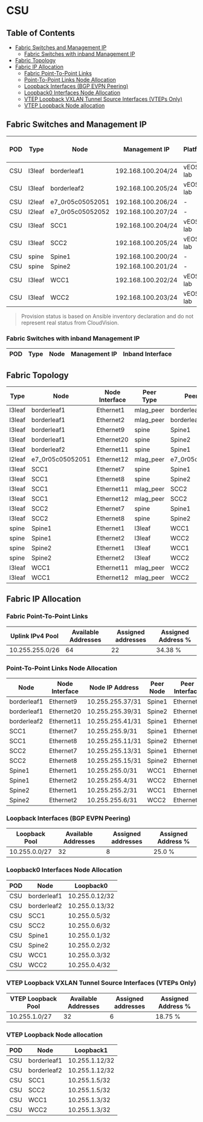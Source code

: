 # CSU

## Table of Contents

- [Fabric Switches and Management IP](#fabric-switches-and-management-ip)
  - [Fabric Switches with inband Management IP](#fabric-switches-with-inband-management-ip)
- [Fabric Topology](#fabric-topology)
- [Fabric IP Allocation](#fabric-ip-allocation)
  - [Fabric Point-To-Point Links](#fabric-point-to-point-links)
  - [Point-To-Point Links Node Allocation](#point-to-point-links-node-allocation)
  - [Loopback Interfaces (BGP EVPN Peering)](#loopback-interfaces-bgp-evpn-peering)
  - [Loopback0 Interfaces Node Allocation](#loopback0-interfaces-node-allocation)
  - [VTEP Loopback VXLAN Tunnel Source Interfaces (VTEPs Only)](#vtep-loopback-vxlan-tunnel-source-interfaces-vteps-only)
  - [VTEP Loopback Node allocation](#vtep-loopback-node-allocation)

## Fabric Switches and Management IP

| POD | Type | Node | Management IP | Platform | Provisioned in CloudVision | Serial Number |
| --- | ---- | ---- | ------------- | -------- | -------------------------- | ------------- |
| CSU | l3leaf | borderleaf1 | 192.168.100.204/24 | vEOS-lab | Provisioned | - |
| CSU | l3leaf | borderleaf2 | 192.168.100.205/24 | vEOS-lab | Provisioned | - |
| CSU | l2leaf | e7_0r05c05052051 | 192.168.100.206/24 | - | Provisioned | - |
| CSU | l2leaf | e7_0r05c05052052 | 192.168.100.207/24 | - | Provisioned | - |
| CSU | l3leaf | SCC1 | 192.168.100.204/24 | vEOS-lab | Provisioned | - |
| CSU | l3leaf | SCC2 | 192.168.100.205/24 | vEOS-lab | Provisioned | - |
| CSU | spine | Spine1 | 192.168.100.200/24 | - | Provisioned | - |
| CSU | spine | Spine2 | 192.168.100.201/24 | - | Provisioned | - |
| CSU | l3leaf | WCC1 | 192.168.100.202/24 | vEOS-lab | Provisioned | - |
| CSU | l3leaf | WCC2 | 192.168.100.203/24 | vEOS-lab | Provisioned | - |

> Provision status is based on Ansible inventory declaration and do not represent real status from CloudVision.

### Fabric Switches with inband Management IP

| POD | Type | Node | Management IP | Inband Interface |
| --- | ---- | ---- | ------------- | ---------------- |

## Fabric Topology

| Type | Node | Node Interface | Peer Type | Peer Node | Peer Interface |
| ---- | ---- | -------------- | --------- | ----------| -------------- |
| l3leaf | borderleaf1 | Ethernet1 | mlag_peer | borderleaf2 | Ethernet1 |
| l3leaf | borderleaf1 | Ethernet2 | mlag_peer | borderleaf2 | Ethernet2 |
| l3leaf | borderleaf1 | Ethernet9 | spine | Spine1 | Ethernet5 |
| l3leaf | borderleaf1 | Ethernet20 | spine | Spine2 | Ethernet5 |
| l3leaf | borderleaf2 | Ethernet11 | spine | Spine1 | Ethernet6 |
| l2leaf | e7_0r05c05052051 | Ethernet12 | mlag_peer | e7_0r05c05052052 | Ethernet12 |
| l3leaf | SCC1 | Ethernet7 | spine | Spine1 | Ethernet3 |
| l3leaf | SCC1 | Ethernet8 | spine | Spine2 | Ethernet3 |
| l3leaf | SCC1 | Ethernet11 | mlag_peer | SCC2 | Ethernet11 |
| l3leaf | SCC1 | Ethernet12 | mlag_peer | SCC2 | Ethernet12 |
| l3leaf | SCC2 | Ethernet7 | spine | Spine1 | Ethernet4 |
| l3leaf | SCC2 | Ethernet8 | spine | Spine2 | Ethernet4 |
| spine | Spine1 | Ethernet1 | l3leaf | WCC1 | Ethernet7 |
| spine | Spine1 | Ethernet2 | l3leaf | WCC2 | Ethernet7 |
| spine | Spine2 | Ethernet1 | l3leaf | WCC1 | Ethernet8 |
| spine | Spine2 | Ethernet2 | l3leaf | WCC2 | Ethernet8 |
| l3leaf | WCC1 | Ethernet11 | mlag_peer | WCC2 | Ethernet11 |
| l3leaf | WCC1 | Ethernet12 | mlag_peer | WCC2 | Ethernet12 |

## Fabric IP Allocation

### Fabric Point-To-Point Links

| Uplink IPv4 Pool | Available Addresses | Assigned addresses | Assigned Address % |
| ---------------- | ------------------- | ------------------ | ------------------ |
| 10.255.255.0/26 | 64 | 22 | 34.38 % |

### Point-To-Point Links Node Allocation

| Node | Node Interface | Node IP Address | Peer Node | Peer Interface | Peer IP Address |
| ---- | -------------- | --------------- | --------- | -------------- | --------------- |
| borderleaf1 | Ethernet9 | 10.255.255.37/31 | Spine1 | Ethernet5 | 10.255.255.36/31 |
| borderleaf1 | Ethernet20 | 10.255.255.39/31 | Spine2 | Ethernet5 | 10.255.255.38/31 |
| borderleaf2 | Ethernet11 | 10.255.255.41/31 | Spine1 | Ethernet6 | 10.255.255.40/31 |
| SCC1 | Ethernet7 | 10.255.255.9/31 | Spine1 | Ethernet3 | 10.255.255.8/31 |
| SCC1 | Ethernet8 | 10.255.255.11/31 | Spine2 | Ethernet3 | 10.255.255.10/31 |
| SCC2 | Ethernet7 | 10.255.255.13/31 | Spine1 | Ethernet4 | 10.255.255.12/31 |
| SCC2 | Ethernet8 | 10.255.255.15/31 | Spine2 | Ethernet4 | 10.255.255.14/31 |
| Spine1 | Ethernet1 | 10.255.255.0/31 | WCC1 | Ethernet7 | 10.255.255.1/31 |
| Spine1 | Ethernet2 | 10.255.255.4/31 | WCC2 | Ethernet7 | 10.255.255.5/31 |
| Spine2 | Ethernet1 | 10.255.255.2/31 | WCC1 | Ethernet8 | 10.255.255.3/31 |
| Spine2 | Ethernet2 | 10.255.255.6/31 | WCC2 | Ethernet8 | 10.255.255.7/31 |

### Loopback Interfaces (BGP EVPN Peering)

| Loopback Pool | Available Addresses | Assigned addresses | Assigned Address % |
| ------------- | ------------------- | ------------------ | ------------------ |
| 10.255.0.0/27 | 32 | 8 | 25.0 % |

### Loopback0 Interfaces Node Allocation

| POD | Node | Loopback0 |
| --- | ---- | --------- |
| CSU | borderleaf1 | 10.255.0.12/32 |
| CSU | borderleaf2 | 10.255.0.13/32 |
| CSU | SCC1 | 10.255.0.5/32 |
| CSU | SCC2 | 10.255.0.6/32 |
| CSU | Spine1 | 10.255.0.1/32 |
| CSU | Spine2 | 10.255.0.2/32 |
| CSU | WCC1 | 10.255.0.3/32 |
| CSU | WCC2 | 10.255.0.4/32 |

### VTEP Loopback VXLAN Tunnel Source Interfaces (VTEPs Only)

| VTEP Loopback Pool | Available Addresses | Assigned addresses | Assigned Address % |
| ------------------ | ------------------- | ------------------ | ------------------ |
| 10.255.1.0/27 | 32 | 6 | 18.75 % |

### VTEP Loopback Node allocation

| POD | Node | Loopback1 |
| --- | ---- | --------- |
| CSU | borderleaf1 | 10.255.1.12/32 |
| CSU | borderleaf2 | 10.255.1.12/32 |
| CSU | SCC1 | 10.255.1.5/32 |
| CSU | SCC2 | 10.255.1.5/32 |
| CSU | WCC1 | 10.255.1.3/32 |
| CSU | WCC2 | 10.255.1.3/32 |
